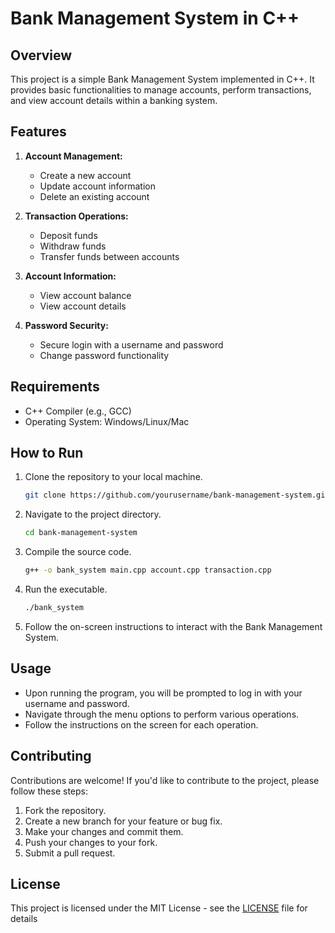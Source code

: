 # Bank Management System in C++

## Overview

This project is a simple Bank Management System implemented in C++. It provides basic functionalities to manage accounts, perform transactions, and view account details within a banking system.

## Features

1. **Account Management:**
   - Create a new account
   - Update account information
   - Delete an existing account

2. **Transaction Operations:**
   - Deposit funds
   - Withdraw funds
   - Transfer funds between accounts

3. **Account Information:**
   - View account balance
   - View account details

4. **Password Security:**
   - Secure login with a username and password
   - Change password functionality

## Requirements

- C++ Compiler (e.g., GCC)
- Operating System: Windows/Linux/Mac

## How to Run

1. Clone the repository to your local machine.

    ```bash
    git clone https://github.com/yourusername/bank-management-system.git
    ```

2. Navigate to the project directory.

    ```bash
    cd bank-management-system
    ```

3. Compile the source code.

    ```bash
    g++ -o bank_system main.cpp account.cpp transaction.cpp
    ```

4. Run the executable.

    ```bash
    ./bank_system
    ```

5. Follow the on-screen instructions to interact with the Bank Management System.

## Usage

- Upon running the program, you will be prompted to log in with your username and password.
- Navigate through the menu options to perform various operations.
- Follow the instructions on the screen for each operation.

## Contributing

Contributions are welcome! If you'd like to contribute to the project, please follow these steps:

1. Fork the repository.
2. Create a new branch for your feature or bug fix.
3. Make your changes and commit them.
4. Push your changes to your fork.
5. Submit a pull request.

## License

This project is licensed under the MIT License - see the [LICENSE](LICENSE) file for details
